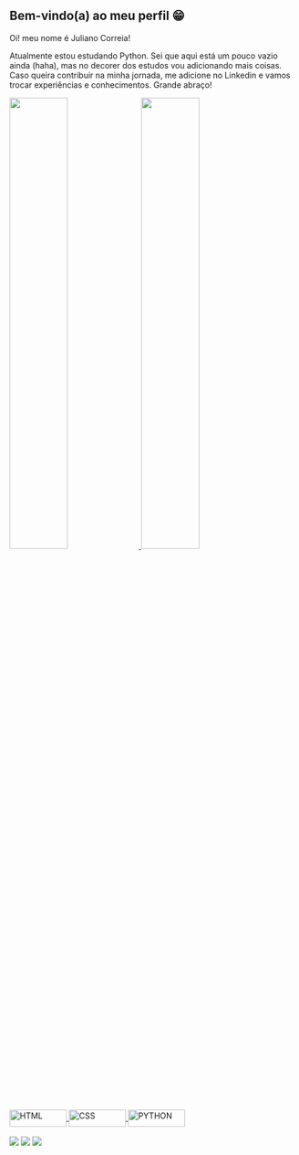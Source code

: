 ## Bem-vindo(a) ao meu perfil 😁

Oi! meu nome é Juliano Correia!

Atualmente estou estudando Python. Sei que aqui está um pouco vazio ainda (haha), mas no decorer dos estudos vou adicionando mais coisas.
Caso queira contribuir na minha jornada, me adicione no Linkedin e vamos trocar experiências e conhecimentos.
Grande abraço!
<br>

 <div>
   <a href="https://github.com/JulianoCorreia">
   <img width="45%" src="https://github-readme-stats-git-masterrstaa-rickstaa.vercel.app/api?username=JulianoCorreia&show_icons=true&theme=tokyonight&include_all_commits=true&count_private=true"/>
   <img width="45%" src="https://github-readme-stats-git-masterrstaa-rickstaa.vercel.app/api/top-langs/?username=JulianoCorreia&layout=compact&langs_count=6&theme=merko"/>

 <!-- Skills -->
</div>
<div style="display: inline_block"><br>
  <img align="center" alt="HTML" height="30" width="100" img src="https://img.shields.io/badge/HTML5-E34F26?style=for-the-badge&logo=html5&logoColor=white">
  <img align="center" alt="CSS" height="30" width="100" src="https://img.shields.io/badge/CSS3-1572B6?style=for-the-badge&logo=css3&logoColor=white">
  <img align="center" alt="PYTHON" height="30" width="100" src="https://img.shields.io/badge/Python-3776AB?style=for-the-badge&logo=python&logoColor=white">         
</div>
 
 <br>
 
 <!-- Social -->
<div> 
   <a href="https://www.linkedin.com/in/juliano-carvalho-correia-a101963a/" target="_blank"><img src="https://img.shields.io/badge/-LinkedIn-%230077B5?style=for-the-badge&logo=linkedin&logoColor=white" target="_blank"></a> 
    <a href = "https://twitter.com/JulianoCCorreia"><img src="https://img.shields.io/badge/Twitter-1DA1F2?style=for-the-badge&logo=twitter&logoColor=white" target="_blank"></a>
    <a href="https://www.instagram.com/julianoccorreia/" target="_blank"><img src="https://img.shields.io/badge/-Instagram-%23E4405F?style=for-the-badge&logo=instagram&logoColor=white" target="_blank"></a>
</div>
